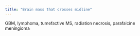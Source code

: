 ```yaml
---
title: "Brain mass that crosses midline"
---
```

GBM, lymphoma, tumefactive MS, radiation necrosis, parafalcine meningioma

